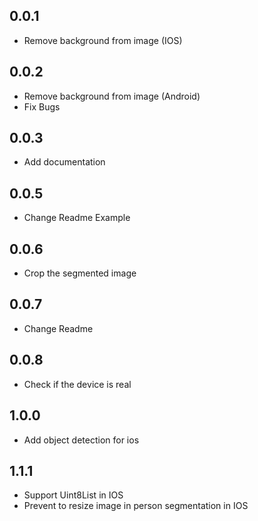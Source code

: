 ## 0.0.1

* Remove background from image (IOS)

## 0.0.2

* Remove background from image (Android)
* Fix Bugs

## 0.0.3

* Add documentation

## 0.0.5

* Change Readme Example

## 0.0.6

* Crop the segmented image

## 0.0.7

* Change Readme

## 0.0.8

* Check if the device is real

## 1.0.0

* Add object detection for ios

## 1.1.1

* Support Uint8List in IOS
* Prevent to resize image in person segmentation in IOS